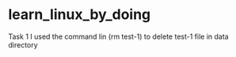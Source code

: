 # learn_linux_by_doing
Task 1
I used the command lin (rm test-1) to delete test-1 file in data directory
